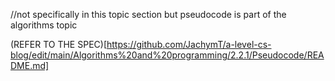 //not specifically in this topic section but pseudocode is part of the algorithms topic

(REFER TO THE SPEC)[https://github.com/JachymT/a-level-cs-blog/edit/main/Algorithms%20and%20programming/2.2.1/Pseudocode/README.md]
